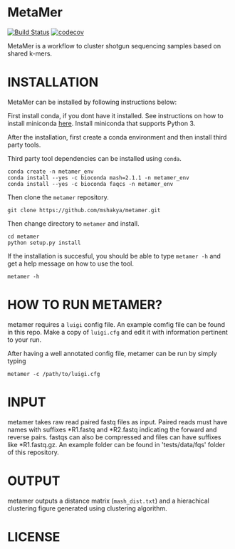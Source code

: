 # MetaMer
[![Build Status](https://travis-ci.org/mshakya/metamer.svg?branch=master)](https://travis-ci.org/mshakya/metamer)
[![codecov](https://codecov.io/gh/mshakya/metamer/branch/master/graph/badge.svg)](https://codecov.io/gh/mshakya/metamer)

MetaMer is a workflow to cluster shotgun sequencing samples based on shared k-mers. 

# INSTALLATION
MetaMer can be installed by following instructions below:

First install conda, if you dont have it installed. See instructions on how to install miniconda [here](https://docs.conda.io/en/latest/miniconda.html). Install miniconda that supports Python 3.

After the installation, first create a conda environment and then install third party tools.

Third party tool dependencies can be installed using `conda`.

```
conda create -n metamer_env
conda install --yes -c bioconda mash=2.1.1 -n metamer_env
conda install --yes -c bioconda faqcs -n metamer_env

```
Then clone the `metamer` repository.

```
git clone https://github.com/mshakya/metamer.git

```

Then change directory to `metamer` and install.

```
cd metamer
python setup.py install
```

If the installation is succesful, you should be able to type `metamer -h` and get a help message on how to use the tool.

```
metamer -h
```

# HOW TO RUN METAMER?

metamer requires a `luigi` config file. An example comfig file can be found in this repo. Make a copy of `luigi.cfg` and edit it with information pertinent to your run.

After having a well annotated config file, metamer can be run by simply typing

```
metamer -c /path/to/luigi.cfg
```

# INPUT
metamer takes raw read paired fastq files as input. Paired reads must have names with suffixes *R1.fastq and *R2.fastq indicating the forward and reverse pairs. fastqs can also be compressed and files can have suffixes like *R1.fastq.gz. An example folder can be found in 'tests/data/fqs' folder of this repository.

# OUTPUT
metamer outputs a distance matrix (`mash_dist.txt`) and a hierachical clustering figure generated using clustering algorithm.

# LICENSE



